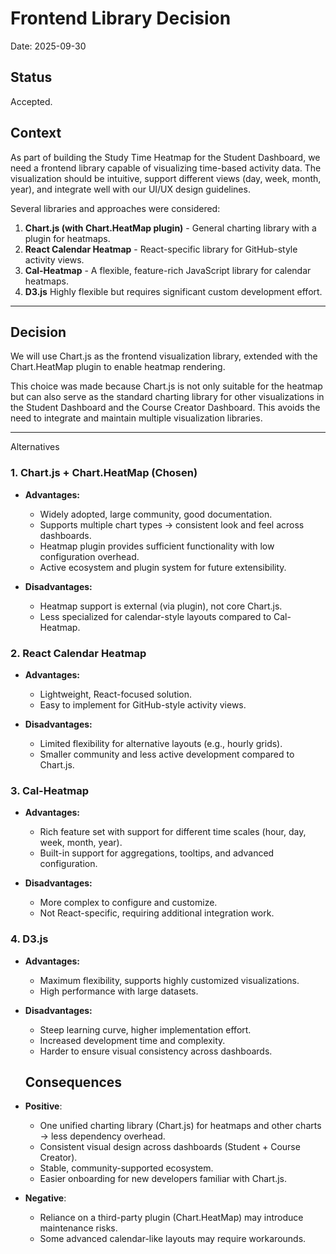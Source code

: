 # Frontend Library Decision

Date: 2025-09-30

## Status

Accepted.

## Context

As part of building the Study Time Heatmap for the Student Dashboard, we need a frontend library capable of visualizing time-based activity data. The visualization should be intuitive, support different views (day, week, month, year), and integrate well with our UI/UX design guidelines.

Several libraries and approaches were considered:

1. **Chart.js (with Chart.HeatMap plugin)** - General charting library with a plugin for heatmaps.
2. **React Calendar Heatmap** - React-specific library for GitHub-style activity views.
3. **Cal-Heatmap** - A flexible, feature-rich JavaScript library for calendar heatmaps.
4. **D3.js** Highly flexible but requires significant custom development effort.

---

## Decision

We will use Chart.js as the frontend visualization library, extended with the Chart.HeatMap plugin to enable heatmap rendering.

This choice was made because Chart.js is not only suitable for the heatmap but can also serve as the standard charting library for other visualizations in the Student Dashboard and the Course Creator Dashboard. This avoids the need to integrate and maintain multiple visualization libraries.

---

Alternatives

### 1. Chart.js + Chart.HeatMap (Chosen)

* **Advantages:**

  * Widely adopted, large community, good documentation.
  * Supports multiple chart types → consistent look and feel across dashboards.
  * Heatmap plugin provides sufficient functionality with low configuration overhead.
  * Active ecosystem and plugin system for future extensibility.
* **Disadvantages:**

  * Heatmap support is external (via plugin), not core Chart.js.
  * Less specialized for calendar-style layouts compared to Cal-Heatmap.

### 2. React Calendar Heatmap

* **Advantages:**

  * Lightweight, React-focused solution.
  * Easy to implement for GitHub-style activity views.
* **Disadvantages:**

  * Limited flexibility for alternative layouts (e.g., hourly grids).
  * Smaller community and less active development compared to Chart.js.

### 3. Cal-Heatmap

* **Advantages:**

  * Rich feature set with support for different time scales (hour, day, week, month, year).
  * Built-in support for aggregations, tooltips, and advanced configuration.
* **Disadvantages:**

  * More complex to configure and customize.
  * Not React-specific, requiring additional integration work.

### 4. D3.js

* **Advantages:**

  * Maximum flexibility, supports highly customized visualizations.
  * High performance with large datasets.
* **Disadvantages:**

  * Steep learning curve, higher implementation effort.
  * Increased development time and complexity.
  * Harder to ensure visual consistency across dashboards.

  ## Consequences

* **Positive**:
  * One unified charting library (Chart.js) for heatmaps and other charts → less dependency overhead.
  * Consistent visual design across dashboards (Student + Course Creator).
  * Stable, community-supported ecosystem.
  * Easier onboarding for new developers familiar with Chart.js.

* **Negative**:
  * Reliance on a third-party plugin (Chart.HeatMap) may introduce maintenance risks.
  * Some advanced calendar-like layouts may require workarounds.